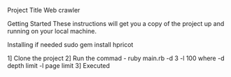 Project Title
	Web crawler

Getting Started
	These instructions will get you a copy of the project up and running on your local machine.

Installing if needed
	sudo gem install hpricot

1] Clone the project
2] Run the commad - ruby main.rb -d 3 -l 100
		where -d depth limit
					-l page limit 
3] Executed
